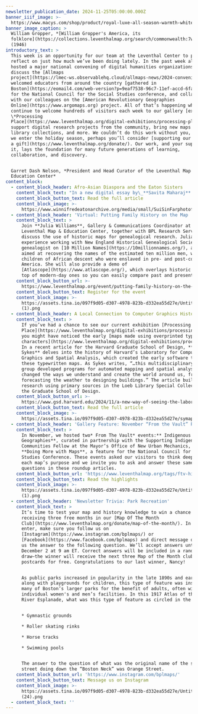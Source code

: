 ```yaml
---
newsletter_publication_date: 2024-11-25T05:00:00.000Z
banner_iiif_image: >-
  https://www.macys.com/shop/product/royal-luxe-all-season-warmth-white-goose-feather-down-fiber-comforters-exclusively-at-macys?isDlp=true&ID=16360093
banner_image_caption: >
  William Gropper, *[William Gropper's America, its
  folklore](https://collections.leventhalmap.org/search/commonwealth:7w62hz166)*
  (1946)
introductory_text: >
  This week is an opportunity for our team at the Leventhal Center to pause and
  reflect on just how much we’ve been doing lately. In the past week alone, we
  hosted a major national convening of digital humanities organizations to
  discuss the [Allmaps
  project](https://lmec-ws.observablehq.cloud/allmaps-news/2024-convening),
  welcomed educators from around the country [gathered in
  Boston](https://eomail4.com/web-version?p=9eaf7538-96c7-11ef-accd-6fad43156f5b\&pt=campaign\&t=1731613660\&s=c1b5999ac07dc9e9a6320ae66c4f5a62e170e052eafcf2b81619e56386f8c94e)
  for the National Council for the Social Studies conference, and collaborated
  with our colleagues on the [American Revolutionary Geographies
  Online](https://www.argomaps.org) project. All of that’s happening while we
  continue to welcome hundreds of visitors each week to our gallery [exhibition
  \*Processing
  Place](https://www.leventhalmap.org/digital-exhibitions/processing-place/),\*
  support digital research projects from the community, bring new maps into the
  library collections, and more. We couldn’t do this work without you, and, as
  we enter the holiday season, perhaps you’ll consider [supporting our work with
  a gift](https://www.leventhalmap.org/donate/). Our work, and your support of
  it, lays the foundation for many future generations of learning,
  collaboration, and discovery.


  Garret Dash Nelson, *President and Head Curator of the Leventhal Map &
  Education Center*
content_block:
  - content_block_header: Afro-Asian Diaspora and the Eaton Sisters
    content_block_text: "In a new digital essay by\_**Savita Maharaj** supported by the the Leventhal Center’s\_[Small Grants for Early Career Digital Publications](https://www.leventhalmap.org/research/digital-publication-small-grants/) program, the story of a pair of boundary-crossing sisters comes alive on a map. Documenting the places and spaces where the Eaton sisters lived and wrote, Maharaj’s essay explores the sisters’ connection to the African and Asian spaces they inhabited, and how their work took inspiration from the geographies of their experiences as mixed-race Asian women in the in the late nineteenth century.\n"
    content_block_button_text: Read the full article
    content_block_image: >-
      https://www.winnifredeatonarchive.org/media/small/SuiSinFarphotofromAutryCenter.jpg
  - content_block_header: 'Virtual: Putting Family History on the Map · December 11, 6 pm ET'
    content_block_text: >
      Join **Julia Williams**, Gallery & Communications Coordinator at the
      Leventhal Map & Education Center, together with BPL Research Services to
      discuss the use of historic maps for genealogical research. Julia has
      experience working with New England Historical Genealogical Society as a
      genealogist on [10 Million Names](https://10millionnames.org/), a project
      aimed at recovering the names of the estimated ten million men, women, and
      children of African descent who were enslaved in pre- and post-colonial
      America. She will also provide a demo of
      [Atlascope](https://www.atlascope.org/), which overlays historic maps on
      top of modern-day ones so you can easily compare past and present.
    content_block_button_url: >-
      https://www.leventhalmap.org/event/putting-family-history-on-the-map-202412/
    content_block_button_text: Register for the event
    content_block_image: >-
      https://assets.tina.io/097f9d05-d307-4978-823b-d332ea55d27e/Untitled (17)
      (1).png
  - content_block_header: A Local Connection to Computer Graphics History
    content_block_text: >
      If you’ve had a chance to see our current exhibition [Processing
      Place](https://www.leventhalmap.org/digital-exhibitions/processing-place/),
      you might have noticed the early [maps made using overprinted typewriter
      characters](https://www.leventhalmap.org/digital-exhibitions/processing-place/catalogue/01-spatial-experiments/1.2/).
      In a recent article for the Harvard Graduate School of Design, **A. Krista
      Sykes** delves into the history of Harvard’s Laboratory for Computer
      Graphics and Spatial Analysis, which created the early software that made
      these typewritten maps. As Sykes writes, “…this multidisciplinary research
      group developed programs for automated mapping and spatial analysis that
      changed the ways we understand and create the world around us, from
      forecasting the weather to designing buildings.” The article builds on
      research using primary sources in the Loeb Library Special Collections at
      the Graduate School of Design.
    content_block_button_url: >-
      https://www.gsd.harvard.edu/2024/11/a-new-way-of-seeing-the-laboratory-for-computer-graphics-and-spatial-analysis/
    content_block_button_text: Read the full article
    content_block_image: >-
      https://assets.tina.io/097f9d05-d307-4978-823b-d332ea55d27e/symap-kenya-atlas.png
  - content_block_header: 'Gallery Feature: November “From the Vault” Roundup'
    content_block_text: >
      In November, we hosted two* From The Vault* events:** Indigenous
      Geographies**, curated in partnership with the Supporting Indigenous
      Communities Fellow at the Mayor’s Office of New Urban Mechanics, and
      **Doing More with Maps**, a feature for the National Council for Social
      Studies Conference. These events asked our visitors to think deeper about
      each map’s purpose and we invite you to ask and answer these same
      questions in these roundup articles.
    content_block_button_url: 'https://www.leventhalmap.org/tags/ftv-highlights/'
    content_block_button_text: Read the highlights
    content_block_image: >-
      https://assets.tina.io/097f9d05-d307-4978-823b-d332ea55d27e/Untitled (18)
      (1).png
  - content_block_header: 'Newsletter Trivia: Park Recreation'
    content_block_text: >
      It’s time to test your map and history knowledge to win a chance of
      receiving three free months in our [Map Of The Month
      Club](https://www.leventhalmap.org/donate/map-of-the-month/). In order to
      enter, make sure you follow us on
      [Instagram](https://www.instagram.com/bplmaps/) or
      [Facebook](https://www.facebook.com/bplmaps) and direct message or email
      us the answer to the following question. We’ll accept answers until
      December 2 at 9 am ET. Correct answers will be included in a random
      draw—the winner will receive the next three Map of the Month club
      postcards for free. Congratulations to our last winner, Nancy!


      As public parks increased in popularity in the late 1890s and early 1900s,
      along with playgrounds for children, this type of feature was installed in
      many of Boston’s larger parks for the benefit of adults, often with
      individual women's and men’s facilities. In this 1917 Atlas of the Charles
      River Esplanade, what was this type of feature as circled in the image?


      * Gymnastic grounds

      * Roller skating rinks

      * Horse tracks

      * Swimming pools


      The answer to the question of what was the original name of the single
      street doing down the “Boston Neck” was Orange Street. 
    content_block_button_url: 'https://www.instagram.com/bplmaps/'
    content_block_button_text: Message us on Instagram
    content_block_image: >-
      https://assets.tina.io/097f9d05-d307-4978-823b-d332ea55d27e/Untitled
      (24).png
  - content_block_text: ''
---
```


